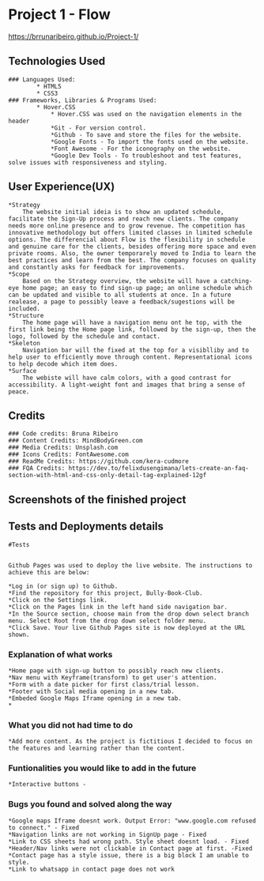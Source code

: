 # Project 1 - Flow

https://brrunaribeiro.github.io/Project-1/

## Technologies Used

    ### Languages Used:
            * HTML5
            * CSS3
    ### Frameworks, Libraries & Programs Used:
            * Hover.CSS
                * Hover.CSS was used on the navigation elements in the header 
                *Git - For version control.
                *Github - To save and store the files for the website.
                *Google Fonts - To import the fonts used on the website.
                *Font Awesome - For the iconography on the website.
                *Google Dev Tools - To troubleshoot and test features, solve issues with responsiveness and styling. 
                
## User Experience(UX)

    *Strategy
        The website initial ideia is to show an updated schedule, facilitate the Sign-Up process and reach new clients. The company needs more online presence and to grow revenue. The competition has innovative methodology but offers limited classes in limited schedule options. The differencial about Flow is the flexibility in schedule and genuine care for the clients, besides offering more space and even private rooms. Also, the owner temporarely moved to India to learn the best practices and learn from the best. The company focuses on quality and constantly asks for feedback for improvements. 
    *Scope
        Based on the Strategy overview, the website will have a catching-eye home page; an easy to find sign-up page; an online schedule which can be updated and visible to all students at once. In a future realease, a page to possibly leave a feedback/sugestions will be included.
    *Structure
        The home page will have a navigation menu ont he top, with the first link being the Home page link, followed by the sign-up, then the logo, followed by the schedule and contact. 
    *Skeleton
        Navigation bar will the fixed at the top for a visiblliby and to help user to efficiently move through content. Representational icons to help decode which item does. 
    *Surface
        The webiste will have calm colors, with a good contrast for accessibility. A light-weight font and images that bring a sense of peace.        

## Credits

    ### Code credits: Bruna Ribeiro
    ### Content Credits: MindBodyGreen.com
    ### Media Credits: Unsplash.com
    ### Icons Credits: FontAwesome.com
    ### ReadMe Credits: https://github.com/kera-cudmore
    ### FQA Credits: https://dev.to/felixdusengimana/lets-create-an-faq-section-with-html-and-css-only-detail-tag-explained-12gf

## Screenshots of the finished project

## Tests and Deployments details
    #Tests
    

    Github Pages was used to deploy the live website. The instructions to achieve this are below:

    *Log in (or sign up) to Github.
    *Find the repository for this project, Bully-Book-Club.
    *Click on the Settings link.
    *Click on the Pages link in the left hand side navigation bar.
    *In the Source section, choose main from the drop down select branch menu. Select Root from the drop down select folder menu.
    *Click Save. Your live Github Pages site is now deployed at the URL shown.

### Explanation of what works
    *Home page with sign-up button to possibly reach new clients.
    *Nav menu with Keyframe(transform) to get user's attention.
    *Form with a date picker for first class/trial lesson.
    *Footer with Social media opening in a new tab.
    *Embeded Google Maps Iframe opening in a new tab.
    *

### What you did not had time to do
    *Add more content. As the project is fictitious I decided to focus on the features and learning rather than the content. 

### Funtionalities you would like to add in the future
    *Interactive buttons - 

### Bugs you found and solved along the way
    *Google maps Iframe doesnt work. Output Error: "www.google.com refused to connect." - Fixed
    *Navigation links are not working in SignUp page - Fixed
    *Link to CSS sheets had wrong path. Style sheet doesnt load. - Fixed
    *Header/Nav links were not clickable in Contact page at first. -Fixed
    *Contact page has a style issue, there is a big block I am unable to style.
    *Link to whatsapp in contact page does not work
    